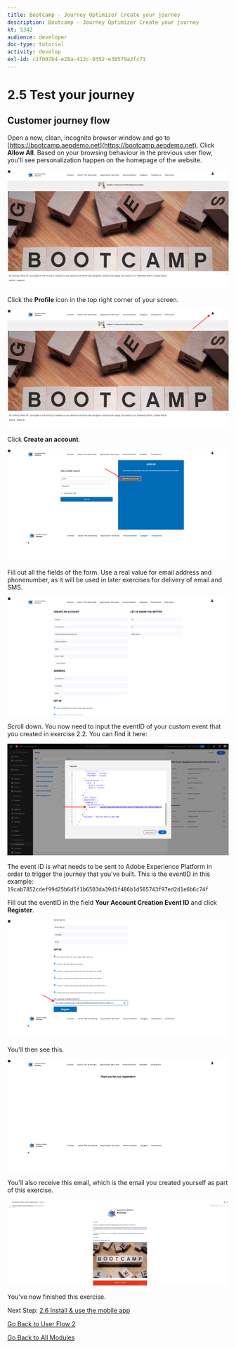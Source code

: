```yaml
---
title: Bootcamp - Journey Optimizer Create your journey
description: Bootcamp - Journey Optimizer Create your journey
kt: 5342
audience: developer
doc-type: tutorial
activity: develop
exl-id: c1f007b4-e28a-412c-9352-e38579a2fc71
---
```

# 2.5 Test your journey

## Customer journey flow

Open a new, clean, incognito browser window and go to [https://bootcamp.aepdemo.net](https://bootcamp.aepdemo.net). Click **Allow All**. Based on your browsing behaviour in the previous user flow, you'll see personalization happen on the homepage of the website.

![DSN](./images/web8a.png)

Click the **Profile** icon in the top right corner of your screen.

![Demo](./images/web8b.png)

Click **Create an account**.
  
![Demo](./images/pv5.png)
  
Fill out all the fields of the form. Use a real value for email address and phonenumber, as it will be used in later exercises for delivery of email and SMS.
  
![Demo](./images/pv7a.png)
  
Scroll down. You now need to input the eventID of your custom event that you created in exercise 2.2. You can find it here:

![ACOP](./images/payloadeventID.png)

The event ID is what needs to be sent to Adobe Experience Platform in order to trigger the journey that you've built. This is the eventID in this example: `19cab7852cdef99d25b6d5f1b6503da39d1f486b1d585743f97ed2d1e6b6c74f`

Fill out the eventID in the field **Your Account Creation Event ID** and click **Register**.
  
![Demo](./images/pv8a.png)

You'll then see this.

![Demo](./images/pv9.png)

You'll also receive this email, which is the email you created yourself as part of this exercise.

![Demo](./images/pv10a.png)

You've now finished this exercise.

Next Step: [2.6 Install & use the mobile app](./ex6.md)

[Go Back to User Flow 2](./uc2.md)

[Go Back to All Modules](../../overview.md)
